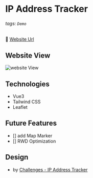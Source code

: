 # IP Address Tracker

###### tags: `Demo`

🔗 <a href="https://ip-tracker-vue3.vercel.app/" target="_blank">Website Url</a>

## Website View

![website View](https://cdn.jsdelivr.net/gh/wuzhe0912/image-save@master/20211228/ip-tracker-vue3.190qettga5r4.webp)

## Technologies

- Vue3
- Tailwind CSS
- Leaflet

## Future Features

- [] add Map Marker
- [] RWD Optimization

## Design

- by [Challenges - IP Address Tracker](https://www.frontendmentor.io/challenges/ip-address-tracker-I8-0yYAH0)
